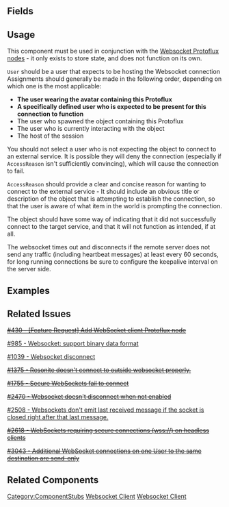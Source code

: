 <languages></languages> <translate>

## Fields

## Usage

This component must be used in conjunction with the [Websocket Protoflux
nodes](:Category:Protoflux:_WebSocket "wikilink") - it only exists to
store state, and does not function on its own.

`User` should be a user that expects to be hosting the Websocket
connection Assignments should generally be made in the following order,
depending on which one is the most applicable:

-   **The user wearing the avatar containing this Protoflux**
-   **A specifically defined user who is expected to be present for this
    connection to function**
-   The user who spawned the object containing this Protoflux
-   The user who is currently interacting with the object
-   The host of the session

You should not select a user who is not expecting the object to connect
to an external service. It is possible they will deny the connection
(especially if `AccessReason` isn't sufficiently convincing), which will
cause the connection to fail.

`AccessReason` should provide a clear and concise reason for wanting to
connect to the external service - It should include an obvious title or
description of the object that is attempting to establish the
connection, so that the user is aware of what item in the world is
prompting the connection.

The object should have some way of indicating that it did not
successfully connect to the target service, and that it will not
function as intended, if at all.

The websocket times out and disconnects if the remote server does not
send any traffic (including heartbeat messages) at least every 60
seconds, for long running connections be sure to configure the keepalive
interval on the server side.

## Examples

## Related Issues

[<s>#430 - \[Feature Request\] Add WebSocket client Protoflux
node</s>](https://github.com/Resonite-Metaverse/ResonitePublic/issues/430)

[#985 - Websocket: support binary data
format](https://github.com/Resonite-Metaverse/ResonitePublic/issues/985)

[#1039 - Websocket
disconnect](https://github.com/Resonite-Metaverse/ResonitePublic/issues/1039)

[<s>#1375 - Resonite doesn't connect to outside websocket
properly.</s>](https://github.com/Resonite-Metaverse/ResonitePublic/issues/1375)

[<s>#1755 - Secure WebSockets fail to
connect</s>](https://github.com/Resonite-Metaverse/ResonitePublic/issues/1755)

[<s>#2470 - Websocket doesn't disconnect when not
enabled</s>](https://github.com/Resonite-Metaverse/ResonitePublic/issues/2470)

[#2508 - Websockets don't emit last received message if the socket is
closed right after that last
message.](https://github.com/Resonite-Metaverse/ResonitePublic/issues/2508)

[<s>#2618 - WebSockets requiring secure connections (wss://) on headless
clients</s>](https://github.com/Resonite-Metaverse/ResonitePublic/issues/2618)

[<s>#3043 - Additional WebSocket connections on one User to the same
destination are
send-only</s>](https://github.com/Resonite-Metaverse/ResonitePublic/issues/3043)

## Related Components

</translate>

[Category:ComponentStubs](Category:ComponentStubs "wikilink") [Websocket
Client](Category:Components{{#translation:}} "wikilink") [Websocket
Client](Category:Components:Network{{#translation:}} "wikilink")